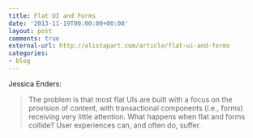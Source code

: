 ```yaml
---
title: Flat UI and Forms
date: '2013-11-19T00:00:00+00:00'
layout: post
comments: true
external-url: http://alistapart.com/article/flat-ui-and-forms
categories:
- blog
---
```


Jessica Enders:

> The problem is that most flat UIs are built with a focus on the provision of content, with transactional components (i.e., forms) receiving very little attention. What happens when flat and forms collide? User experiences can, and often do, suffer.




